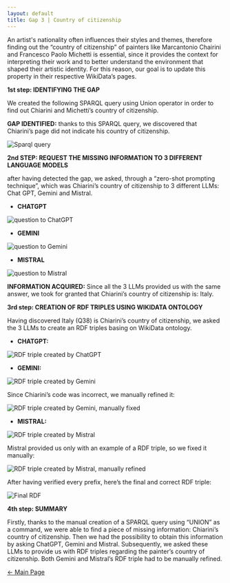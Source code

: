 ```yaml
---
layout: default
title: Gap 3 | Country of citizenship
---
```

An artist's nationality often influences their styles and themes, therefore finding out the “country of citizenship” of painters like Marcantonio Chairini and Francesco Paolo Michetti is essential, since it provides the context for interpreting their work and to better understand the environment that shaped their artistic identity. For this reason, our goal is to update this property in their respective WikiData’s pages.

**1st step: IDENTIFYING THE GAP**
 
 We created the following SPARQL query using Union operator in order to find out Chiarini and Michetti’s country of citizenship.


**GAP IDENTIFIED:** thanks to this SPARQL query, we discovered that Chiarini’s page did not indicate his country of citizenship.

![Sparql query](/abremipainters/assets/images/chiarinicountryofcitizenship/SPARQLQUERYCHIARINICOUNTRYOFCITIZENSHIP.jpg)

**2nd STEP: REQUEST THE MISSING INFORMATION TO 3 DIFFERENT LANGUAGE MODELS**

 after having detected the gap, we asked, through a “zero-shot prompting technique”, which was Chiarini’s country of citizenship to 3 different LLMs: Chat GPT, Gemini and Mistral.

- **CHATGPT**
  
![question to ChatGPT](/abremipainters/assets/images/chiarinicountryofcitizenship/CHATGPTQUESTION.jpg)


- **GEMINI**
  
![question to Gemini](/abremipainters/assets/images/chiarinicountryofcitizenship/GEMINIQUESTION.jpg)


- **MISTRAL**
  
![question to Mistral](/abremipainters/assets/images/chiarinicountryofcitizenship/MISTRALQUESTION.png)


**INFORMATION ACQUIRED:** Since all the 3 LLMs provided us with the same answer, we took for granted that Chiarini’s country of citizenship is: Italy.


**3rd step: CREATION OF RDF TRIPLES USING WIKIDATA ONTOLOGY**
 
 Having discovered Italy (Q38) is Chiarini’s country of citizenship, we asked the 3 LLMs to create an RDF triples basing on WikiData ontology.

- **CHATGPT:**
  
![RDF triple created by ChatGPT](/abremipainters/assets/images/chiarinicountryofcitizenship/GEMINIINCORRECTRDF.jpg)


- **GEMINI:**
  
![RDF triple created by Gemini](/abremipainters/assets/images/chiarinicountryofcitizenship/CHATGPTRDFTRIPLE.jpg)


 Since Chiarini’s code was incorrect, we manually refined it:
 

 ![RDF triple created by Gemini, manually fixed](/abremipainters/assets/images/chiarinicountryofcitizenship/GEMINICORRECTRDF.jpg)
 

- **MISTRAL:**
  
![RDF triple created by Mistral](/abremipainters/assets/images/chiarinicountryofcitizenship/MISTRALINCORRECTRDF.jpg)

Mistral provided us only with an example of a RDF triple, so we fixed it manually:

![RDF triple created by Mistral, manually refined](/abremipainters/assets/images/chiarinicountryofcitizenship/MISTRALCORRECTRDF.jpg)


After having verified every prefix, here’s the final and correct RDF triple:

![Final RDF](/abremipainters/assets/images/chiarinicountryofcitizenship/FINALRDF.jpg)

**4th step: SUMMARY**

Firstly, thanks to the manual creation of a SPARQL query using “UNION” as a command, we were able to find a piece of missing information: Chiarini’s country of citizenship. Then we had the possibility to obtain this information by asking ChatGPT, Gemini and Mistral. Subsequently, we asked these LLMs to provide us with RDF triples regarding the painter’s country of citizenship. Both Gemini and Mistral’s RDF triple had to be manually refined.


[← Main Page](./)
